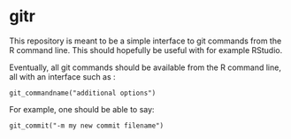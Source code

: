 # gitr

This repository is meant to be a simple interface to git commands from the R command line.
This should hopefully be useful with for example RStudio.

Eventually, all git commands should be available from the R command line, all with an interface such as :

```
git_commandname("additional options")
```

For example, one should be able to say:
```
git_commit("-m my new commit filename")
```
